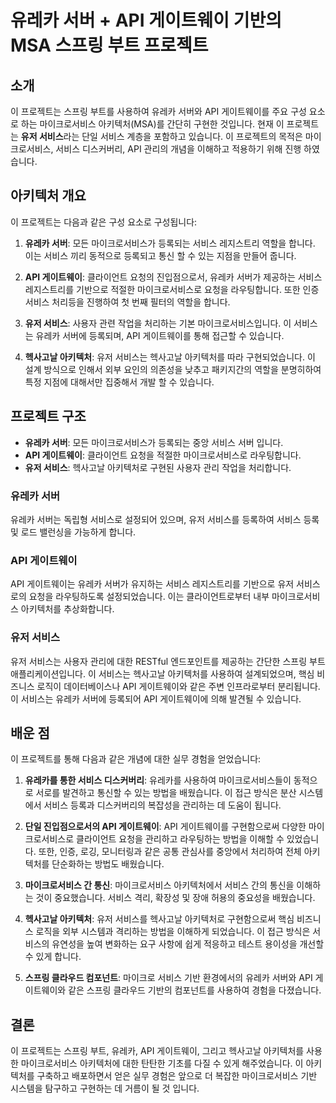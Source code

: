 # 유레카 서버 + API 게이트웨이 기반의 MSA 스프링 부트 프로젝트

## 소개

이 프로젝트는 스프링 부트를 사용하여 유레카 서버와 API 게이트웨이를 주요 구성 요소로 하는 마이크로서비스 아키텍처(MSA)를 간단히 구현한 것입니다. 현재 이 프로젝트는 **유저 서비스**라는 단일 서비스 계층을 포함하고 있습니다. 이 프로젝트의 목적은 마이크로서비스, 서비스 디스커버리, API 관리의 개념을 이해하고 적용하기 위해 진행 하였습니다.

## 아키텍처 개요

이 프로젝트는 다음과 같은 구성 요소로 구성됩니다:

1. **유레카 서버**: 모든 마이크로서비스가 등록되는 서비스 레지스트리 역할을 합니다. 이는 서비스 끼리 동적으로 등록되고 통신 할 수 있는 지점을 만들어 줍니다.
   
2. **API 게이트웨이**: 클라이언트 요청의 진입점으로서, 유레카 서버가 제공하는 서비스 레지스트리를 기반으로 적절한 마이크로서비스로 요청을 라우팅합니다. 또한 인증 서비스 처리등을 진행하여 첫 번째 필터의 역할을 합니다.

3. **유저 서비스**: 사용자 관련 작업을 처리하는 기본 마이크로서비스입니다. 이 서비스는 유레카 서버에 등록되며, API 게이트웨이를 통해 접근할 수 있습니다.

4. **헥사고날 아키텍처**: 유저 서비스는 헥사고날 아키텍처를 따라 구현되었습니다. 이 설계 방식으로 인해서 외부 요인의 의존성을 낮추고 패키지간의 역할을 분명히하여 특정 지점에 대해서만 집중해서 개발 할 수 있습니다.

## 프로젝트 구조

- **유레카 서버**: 모든 마이크로서비스가 등록되는 중앙 서비스 서버 입니다.
- **API 게이트웨이**: 클라이언트 요청을 적절한 마이크로서비스로 라우팅합니다.
- **유저 서비스**: 헥사고날 아키텍처로 구현된 사용자 관리 작업을 처리합니다.

### 유레카 서버

유레카 서버는 독립형 서비스로 설정되어 있으며, 유저 서비스를 등록하여 서비스 등록 및 로드 밸런싱을 가능하게 합니다.

### API 게이트웨이

API 게이트웨이는 유레카 서버가 유지하는 서비스 레지스트리를 기반으로 유저 서비스로의 요청을 라우팅하도록 설정되었습니다. 이는 클라이언트로부터 내부 마이크로서비스 아키텍처를 추상화합니다.

### 유저 서비스

유저 서비스는 사용자 관리에 대한 RESTful 엔드포인트를 제공하는 간단한 스프링 부트 애플리케이션입니다. 이 서비스는 헥사고날 아키텍처를 사용하여 설계되었으며, 핵심 비즈니스 로직이 데이터베이스나 API 게이트웨이와 같은 주변 인프라로부터 분리됩니다. 이 서비스는 유레카 서버에 등록되어 API 게이트웨이에 의해 발견될 수 있습니다.

## 배운 점

이 프로젝트를 통해 다음과 같은 개념에 대한 실무 경험을 얻었습니다:

1. **유레카를 통한 서비스 디스커버리**: 유레카를 사용하여 마이크로서비스들이 동적으로 서로를 발견하고 통신할 수 있는 방법을 배웠습니다. 이 접근 방식은 분산 시스템에서 서비스 등록과 디스커버리의 복잡성을 관리하는 데 도움이 됩니다.

2. **단일 진입점으로서의 API 게이트웨이**: API 게이트웨이를 구현함으로써 다양한 마이크로서비스로 클라이언트 요청을 관리하고 라우팅하는 방법을 이해할 수 있었습니다. 또한, 인증, 로깅, 모니터링과 같은 공통 관심사를 중앙에서 처리하여 전체 아키텍처를 단순화하는 방법도 배웠습니다.

3. **마이크로서비스 간 통신**: 마이크로서비스 아키텍처에서 서비스 간의 통신을 이해하는 것이 중요했습니다. 서비스 격리, 확장성 및 장애 허용의 중요성을 배웠습니다.

4. **헥사고날 아키텍처**: 유저 서비스를 헥사고날 아키텍처로 구현함으로써 핵심 비즈니스 로직을 외부 시스템과 격리하는 방법을 이해하게 되었습니다. 이 접근 방식은 서비스의 유연성을 높여 변화하는 요구 사항에 쉽게 적응하고 테스트 용이성을 개선할 수 있게 합니다.

5. **스프링 클라우드 컴포넌트**: 마이크로 서비스 기반 환경에서의 유레카 서버와 API 게이트웨이와 같은 스프링 클라우드 기반의 컴포넌트를 사용하여 경험을 다졌습니다.


## 결론
이 프로젝트는 스프링 부트, 유레카, API 게이트웨이, 그리고 헥사고날 아키텍처를 사용한 마이크로서비스 아키텍처에 대한 탄탄한 기초를 다질 수 있게 해주었습니다. 이 아키텍처를 구축하고 배포하면서 얻은 실무 경험은 앞으로 더 복잡한 마이크로서비스 기반 시스템을 탐구하고 구현하는 데 거름이 될 것 입니다.
